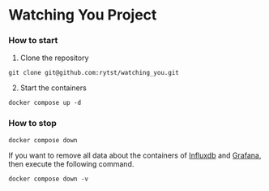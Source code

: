 # Watching You Project


### How to start
1. Clone the repository

```
git clone git@github.com:rytst/watching_you.git
```

2. Start the containers

```
docker compose up -d
```

### How to stop

```
docker compose down
```

If you want to remove all data about the containers of [Influxdb](https://www.influxdata.com/) and [Grafana](https://grafana.com/), then execute the following command.
```
docker compose down -v
```
